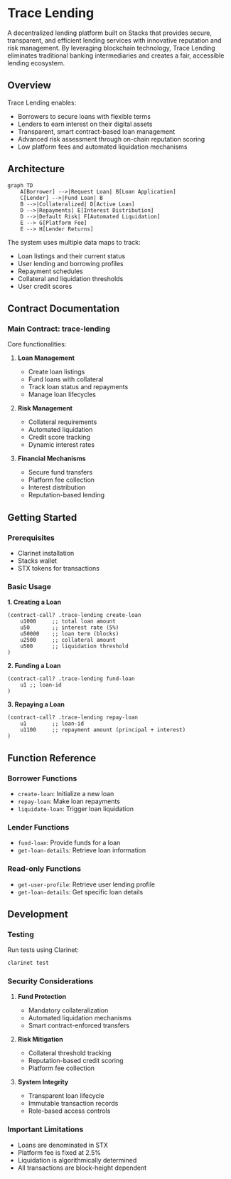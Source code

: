 # Trace Lending

A decentralized lending platform built on Stacks that provides secure, transparent, and efficient lending services with innovative reputation and risk management. By leveraging blockchain technology, Trace Lending eliminates traditional banking intermediaries and creates a fair, accessible lending ecosystem.

## Overview

Trace Lending enables:
- Borrowers to secure loans with flexible terms
- Lenders to earn interest on their digital assets
- Transparent, smart contract-based loan management
- Advanced risk assessment through on-chain reputation scoring
- Low platform fees and automated liquidation mechanisms

## Architecture

```mermaid
graph TD
    A[Borrower] -->|Request Loan| B[Loan Application]
    C[Lender] -->|Fund Loan| B
    B -->|Collateralized| D[Active Loan]
    D -->|Repayments| E[Interest Distribution]
    D -->|Default Risk| F[Automated Liquidation]
    E --> G[Platform Fee]
    E --> H[Lender Returns]
```

The system uses multiple data maps to track:
- Loan listings and their current status
- User lending and borrowing profiles
- Repayment schedules
- Collateral and liquidation thresholds
- User credit scores

## Contract Documentation

### Main Contract: trace-lending

Core functionalities:

1. **Loan Management**
   - Create loan listings
   - Fund loans with collateral
   - Track loan status and repayments
   - Manage loan lifecycles

2. **Risk Management**
   - Collateral requirements
   - Automated liquidation
   - Credit score tracking
   - Dynamic interest rates

3. **Financial Mechanisms**
   - Secure fund transfers
   - Platform fee collection
   - Interest distribution
   - Reputation-based lending

## Getting Started

### Prerequisites
- Clarinet installation
- Stacks wallet
- STX tokens for transactions

### Basic Usage

**1. Creating a Loan**
```clarity
(contract-call? .trace-lending create-loan 
    u1000     ;; total loan amount
    u50       ;; interest rate (5%)
    u50000    ;; loan term (blocks)
    u2500     ;; collateral amount
    u500      ;; liquidation threshold
)
```

**2. Funding a Loan**
```clarity
(contract-call? .trace-lending fund-loan 
    u1 ;; loan-id
)
```

**3. Repaying a Loan**
```clarity
(contract-call? .trace-lending repay-loan 
    u1        ;; loan-id
    u1100     ;; repayment amount (principal + interest)
)
```

## Function Reference

### Borrower Functions
- `create-loan`: Initialize a new loan
- `repay-loan`: Make loan repayments
- `liquidate-loan`: Trigger loan liquidation

### Lender Functions
- `fund-loan`: Provide funds for a loan
- `get-loan-details`: Retrieve loan information

### Read-only Functions
- `get-user-profile`: Retrieve user lending profile
- `get-loan-details`: Get specific loan details

## Development

### Testing
Run tests using Clarinet:
```bash
clarinet test
```

### Security Considerations

1. **Fund Protection**
   - Mandatory collateralization
   - Automated liquidation mechanisms
   - Smart contract-enforced transfers

2. **Risk Mitigation**
   - Collateral threshold tracking
   - Reputation-based credit scoring
   - Platform fee collection

3. **System Integrity**
   - Transparent loan lifecycle
   - Immutable transaction records
   - Role-based access controls

### Important Limitations
- Loans are denominated in STX
- Platform fee is fixed at 2.5%
- Liquidation is algorithmically determined
- All transactions are block-height dependent